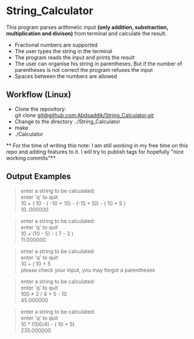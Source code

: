 # String_Calculator

This program parses arithmetic input **(only addition, substraction, multiplication and divison)** from terminal and calculate the result. 

- Fractional numbers are supported
- The user types the string in the terminal
- The program reads the input and  prints the result
- The user can organise his string in parentheses. But if the number of parentheses is not correct the program refuses the input
- Spaces between the numbers are allowed

## Workflow (Linux)
- Clone the repository:  
git clone [git@github.com:Abdsaddik/String_Calculator.git](git@github.com:Abdsaddik/String_Calculator.git)
- Change to the directory ../String_Calculator
- make
- ./Calculator
 
** For the time of writing this note: I am still working in my free time on this repo and adding features to it. I will try to publish tags for hopefully "nice working commits"**
## Output Examples
> enter a string to be calculated:  
enter 'q' to quit  
10 + ( 10  - ( -10 + 15) - (-15 + 5)) - ( 10 + 5 )  
10..000000  
  
> enter a string to be calculated:    
enter 'q' to quit  
10 + (10 - 5) - ( 7 - 3 )  
11.000000  

> enter a string to be calculated:  
enter 'q' to quit  
10 + ( 10 + 5  
please check your input, you may forgot a parentheses  

> enter a string to be calculated:  
enter 'q' to quit  
100 * 2 / 4 + 5 - 10  
45.000000  

> enter a string to be calculated:  
enter 'q' to quit  
10 * (100/4) - ( 10 + 5)  
235.000000  

